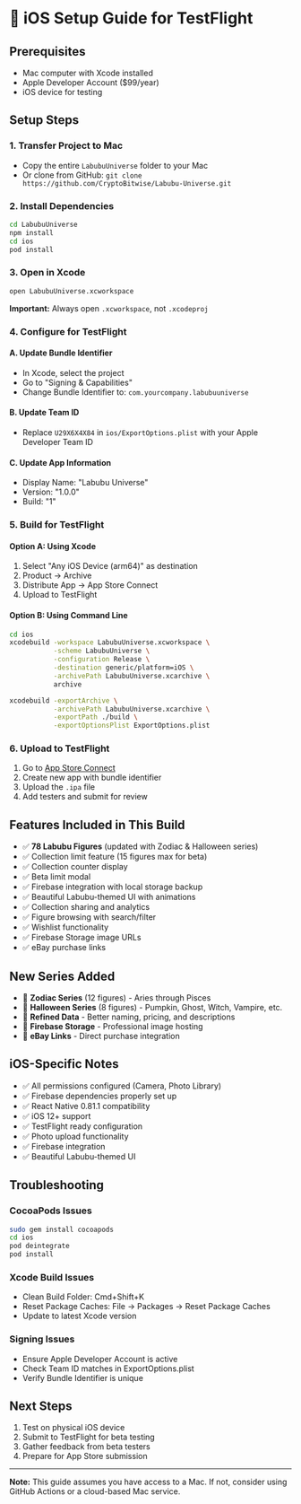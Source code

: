 # 🍎 iOS Setup Guide for TestFlight

## Prerequisites

- Mac computer with Xcode installed
- Apple Developer Account ($99/year)
- iOS device for testing

## Setup Steps

### 1. Transfer Project to Mac

- Copy the entire `LabubuUniverse` folder to your Mac
- Or clone from GitHub: `git clone https://github.com/CryptoBitwise/Labubu-Universe.git`

### 2. Install Dependencies

```bash
cd LabubuUniverse
npm install
cd ios
pod install
```

### 3. Open in Xcode

```bash
open LabubuUniverse.xcworkspace
```

**Important:** Always open `.xcworkspace`, not `.xcodeproj`

### 4. Configure for TestFlight

#### A. Update Bundle Identifier

- In Xcode, select the project
- Go to "Signing & Capabilities"
- Change Bundle Identifier to: `com.yourcompany.labubuuniverse`

#### B. Update Team ID

- Replace `U29X6X4X84` in `ios/ExportOptions.plist` with your Apple Developer Team ID

#### C. Update App Information

- Display Name: "Labubu Universe"
- Version: "1.0.0"
- Build: "1"

### 5. Build for TestFlight

#### Option A: Using Xcode

1. Select "Any iOS Device (arm64)" as destination
2. Product → Archive
3. Distribute App → App Store Connect
4. Upload to TestFlight

#### Option B: Using Command Line

```bash
cd ios
xcodebuild -workspace LabubuUniverse.xcworkspace \
           -scheme LabubuUniverse \
           -configuration Release \
           -destination generic/platform=iOS \
           -archivePath LabubuUniverse.xcarchive \
           archive

xcodebuild -exportArchive \
           -archivePath LabubuUniverse.xcarchive \
           -exportPath ./build \
           -exportOptionsPlist ExportOptions.plist
```

### 6. Upload to TestFlight

1. Go to [App Store Connect](https://appstoreconnect.apple.com)
2. Create new app with bundle identifier
3. Upload the `.ipa` file
4. Add testers and submit for review

## Features Included in This Build

- ✅ **78 Labubu Figures** (updated with Zodiac & Halloween series)
- ✅ Collection limit feature (15 figures max for beta)
- ✅ Collection counter display
- ✅ Beta limit modal
- ✅ Firebase integration with local storage backup
- ✅ Beautiful Labubu-themed UI with animations
- ✅ Collection sharing and analytics
- ✅ Figure browsing with search/filter
- ✅ Wishlist functionality
- ✅ Firebase Storage image URLs
- ✅ eBay purchase links

## New Series Added

- 🌟 **Zodiac Series** (12 figures) - Aries through Pisces
- 🎃 **Halloween Series** (8 figures) - Pumpkin, Ghost, Witch, Vampire, etc.
- 🔄 **Refined Data** - Better naming, pricing, and descriptions
- 🔗 **Firebase Storage** - Professional image hosting
- 🛒 **eBay Links** - Direct purchase integration

## iOS-Specific Notes

- ✅ All permissions configured (Camera, Photo Library)
- ✅ Firebase dependencies properly set up
- ✅ React Native 0.81.1 compatibility
- ✅ iOS 12+ support
- ✅ TestFlight ready configuration
- ✅ Photo upload functionality
- ✅ Firebase integration
- ✅ Beautiful Labubu-themed UI

## Troubleshooting

### CocoaPods Issues

```bash
sudo gem install cocoapods
cd ios
pod deintegrate
pod install
```

### Xcode Build Issues

- Clean Build Folder: Cmd+Shift+K
- Reset Package Caches: File → Packages → Reset Package Caches
- Update to latest Xcode version

### Signing Issues

- Ensure Apple Developer Account is active
- Check Team ID matches in ExportOptions.plist
- Verify Bundle Identifier is unique

## Next Steps

1. Test on physical iOS device
2. Submit to TestFlight for beta testing
3. Gather feedback from beta testers
4. Prepare for App Store submission

---
**Note:** This guide assumes you have access to a Mac. If not, consider using GitHub Actions or a cloud-based Mac service.
